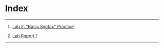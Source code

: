 # Index

---

1. [Lab 2: "Basic Syntax" Practice](https://katrinado.github.io/cse15l-lab-reports/blink.html)


2. [Lab Report 1](https://katrinado.github.io/cse15l-lab-reports/lab-report-1-week-2.html)

---